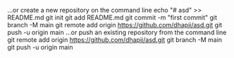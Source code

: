 …or create a new repository on the command line
echo "# asd" >> README.md
git init
git add README.md
git commit -m "first commit"
git branch -M main
git remote add origin https://github.com/dhapii/asd.git
git push -u origin main
…or push an existing repository from the command line
git remote add origin https://github.com/dhapii/asd.git
git branch -M main
git push -u origin main
